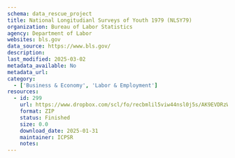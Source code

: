 ```yaml
---
schema: data_rescue_project 
title: National Longitudianl Surveys of Youth 1979 (NLSY79)
organization: Bureau of Labor Statistics
agency: Department of Labor
websites: bls.gov
data_source: https://www.bls.gov/
description: 
last_modified: 2025-03-02
metadata_available: No
metadata_url: 
category:
  - ['Business & Economy', 'Labor & Employment'] 
resources:
  - id: 299
    url: https://www.dropbox.com/scl/fo/recbmlil5viw44nsl0j5s/AK9EVDRzW_NvMbwgnLEM0Lg?rlkey=pcjg6lvbxw3ab5mqe378mqdoi&dl=0
    format: ZIP
    status: Finished
    size: 0.0
    download_date: 2025-01-31
    maintainer: ICPSR
    notes: 
---
```

